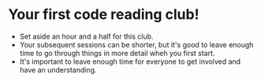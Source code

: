 # Your first code reading club!

* Set aside an hour and a half for this club. 
* Your subsequent sessions can be shorter, but it's good to leave enough time to go through things in more detail wheh you first start.
* It's important to leave enough time for everyone to get involved and have an understanding.
